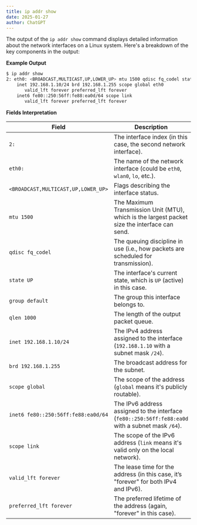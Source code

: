 ```yaml
---
title: ip addr show
date: 2025-01-27
author: ChatGPT
---
```


The output of the `ip addr show` command displays detailed information about the network interfaces on a Linux system. Here's a breakdown of the key components in the output:

**Example Output**

```bash
$ ip addr show
2: eth0: <BROADCAST,MULTICAST,UP,LOWER_UP> mtu 1500 qdisc fq_codel state UP group default qlen 1000
    inet 192.168.1.10/24 brd 192.168.1.255 scope global eth0
       valid_lft forever preferred_lft forever
    inet6 fe80::250:56ff:fe88:ea0d/64 scope link
       valid_lft forever preferred_lft forever
```

**Fields Interpretation**

| Field                               | Description                                                                                       |
|-------------------------------------|---------------------------------------------------------------------------------------------------|
| `2:`                                | The interface index (in this case, the second network interface).                                 |
| `eth0:`                             | The name of the network interface (could be `eth0`, `wlan0`, `lo`, etc.).                         |
| `<BROADCAST,MULTICAST,UP,LOWER_UP>` | Flags describing the interface status.                                                            |
| `mtu 1500`                          | The Maximum Transmission Unit (MTU), which is the largest packet size the interface can send.     |
| `qdisc fq_codel`                    | The queuing discipline in use (i.e., how packets are scheduled for transmission).                 |
| `state UP`                          | The interface's current state, which is `UP` (active) in this case.                               |
| `group default`                     | The group this interface belongs to.                                                              |
| `qlen 1000`                         | The length of the output packet queue.                                                            |
| `inet 192.168.1.10/24`              | The IPv4 address assigned to the interface (`192.168.1.10` with a subnet mask `/24`).             |
| `brd 192.168.1.255`                 | The broadcast address for the subnet.                                                             |
| `scope global`                      | The scope of the address (`global` means it's publicly routable).                                 |
| `inet6 fe80::250:56ff:fe88:ea0d/64` | The IPv6 address assigned to the interface (`fe80::250:56ff:fe88:ea0d` with a subnet mask `/64`). |
| `scope link`                        | The scope of the IPv6 address (`link` means it's valid only on the local network).                |
| `valid_lft forever`                 | The lease time for the address (in this case, it’s "forever" for both IPv4 and IPv6).             |
| `preferred_lft forever`             | The preferred lifetime of the address (again, "forever" in this case).                            |
